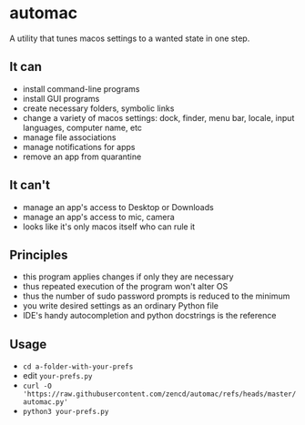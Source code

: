 # automac

A utility that tunes macos settings to a wanted state in one step.

## It can

- install command-line programs
- install GUI programs
- create necessary folders, symbolic links
- change a variety of macos settings: dock, finder, menu bar, locale, input languages, computer name, etc
- manage file associations
- manage notifications for apps
- remove an app from quarantine

## It can't

- manage an app's access to Desktop or Downloads
- manage an app's access to mic, camera
- looks like it's only macos itself who can rule it

## Principles

- this program applies changes if only they are necessary
- thus repeated execution of the program won't alter OS
- thus the number of sudo password prompts is reduced to the minimum
- you write desired settings as an ordinary Python file
- IDE's handy autocompletion and python docstrings is the reference

## Usage

- `cd a-folder-with-your-prefs`
- edit `your-prefs.py`
- `curl -O 'https://raw.githubusercontent.com/zencd/automac/refs/heads/master/automac.py'`
- `python3 your-prefs.py`
